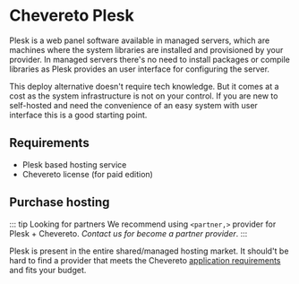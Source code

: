 # Chevereto Plesk

Plesk is a web panel software available in managed servers, which are machines where the system libraries are installed and provisioned by your provider. In managed servers there's no need to install packages or compile libraries as Plesk provides an user interface for configuring the server.

This deploy alternative doesn't require tech knowledge. But it comes at a cost as the system infrastructure is not on your control. If you are new to self-hosted and need the convenience of an easy system with user interface this is a good starting point.

## Requirements

* Plesk based hosting service
* Chevereto license (for paid edition)

## Purchase hosting

::: tip Looking for partners
We recommend using `<partner,>` provider for Plesk + Chevereto. *Contact us for become a partner provider*.
:::

Plesk is present in the entire shared/managed hosting market. It should't be hard to find a provider that meets the Chevereto [application requirements](php.md) and fits your budget.
